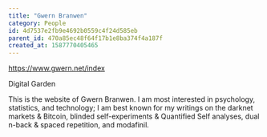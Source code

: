 ```yaml
---
title: "Gwern Branwen"
category: People
id: 4d7537e2fb9e4692b0559c4f24d585eb
parent_id: 470a85ec48f64f17b1e8ba374f4a187f
created_at: 1587770405465
---
```


https://www.gwern.net/index

Digital Garden

This is the website of Gwern Branwen. I am most interested in psychology, statistics, and technology; I am best known for my writings on the darknet markets & Bitcoin, blinded self-experiments & Quantified Self analyses, dual n-back & spaced repetition, and modafinil.
    